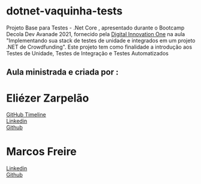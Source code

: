 # dotnet-vaquinha-tests

Projeto Base para Testes - .Net Core , apresentado durante o Bootcamp Decola Dev Avanade 2021, fornecido pela 
[Digital Innovation One](https://digitalinnovation.one/sign-up?ref=H395IYS4Z6) 
na aula "Implementando sua stack de testes de unidade e integrados em um projeto .NET de Crowdfunding".
Este projeto tem como finalidade a introdução aos Testes de Unidade, Testes de Integração e Testes Automatizados 



## Aula ministrada e criada por :

# Eliézer Zarpelão
[GitHub Timeline](https://elizarp.github.io/timeline/)  
[Linkedin](http://br.linkedin.com/in/eliezerzarpelao)  
[Github](https://github.com/elizarp) 

# Marcos Freire
[Linkedin](https://www.linkedin.com/in/marcos-freire-a73891125/)  
[Github](https://github.com/marcosfreire) 

